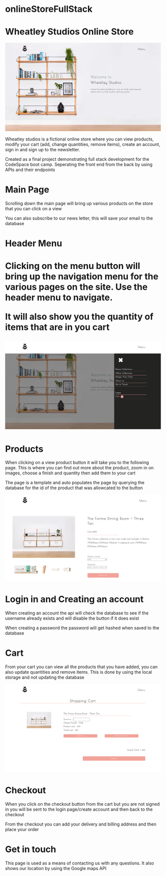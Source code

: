 # onlineStoreFullStack
<h1>Wheatley Studios Online Store</h1>

![screenshot login page](/assets/readme/wheatleyHome.png)

<p>Wheatley studios is a fictional online store where you can view products, modify your cart (add, change quantities, remove items), create an account, sign in and sign up to the newsletter.

<p>Created as a final project demonstrating full stack development for the CodeSpace boot camp. Seperating the front end from the back by using APIs and their endpoints</p>

<h1>Main Page</h1>

<p>Scrolling down the main page will bring up various products on the store that you can click on a view</p>
<p>You can also subscribe to our news letter, this will save your email to the database</p>

<h1> Header Menu <h1>

<p>Clicking on the menu button will bring up the navigation menu for the various pages on the site.
Use the header menu to navigate.</p>

<p>It will also show you the quantity of items that are in you cart</p>

![screenshot login page](/assets/readme/menu.png)

<h1>Products</h1>

<p>When clicking on a view product button it will take you to the following page. This is where you can find out more about the product, zoom in on images, choose a finish and quantity then add them to your cart</p>

<p>The page is a template and auto populates the page by querying the database for the id of the product that was allowcated to the button</p>

![screenshot login page](/assets/readme/productInfo.png)

<h1>Login in and Creating an account</h1>

<p>When creating an account the api will check the database to see if the username already exists and will disable the button if it does exist</p>

<p>When creating a password the password will get hashed when saved to the database</p>

<h1>Cart</h1>

<p>From your cart you can view all the products that you have added, you can also update quantities and remove items.
This is done by using the local storage and not updating the database</p>

![screenshot login page](/assets/readme/cart.png)

<h1>Checkout</h1>

<p>When you click on the checkout button from the cart but you are not signed in you will be sent to the login page/create account and then back to the checkout</p>

<p>From the checkout you can add your delivery and billing address and then place your order</p>

<h1>Get in touch</h1>
<p>This page is used as a means of contacting us with any questions. It also shows our location by using the Google maps API</p>
